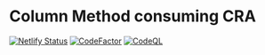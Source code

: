 # Column Method consuming CRA
[![Netlify Status](https://api.netlify.com/api/v1/badges/eddb42a9-81db-45f6-99e9-2e581e5e6794/deploy-status)](https://app.netlify.com/sites/fifty-shades-of-column-method/deploys)
[![CodeFactor](https://www.codefactor.io/repository/github/solaris0051/column-method/badge)](https://www.codefactor.io/repository/github/solaris0051/column-method)
[![CodeQL](https://github.com/solaris0051/column-method/actions/workflows/codeql.yml/badge.svg)](https://github.com/solaris0051/column-method/actions/workflows/codeql.yml)
